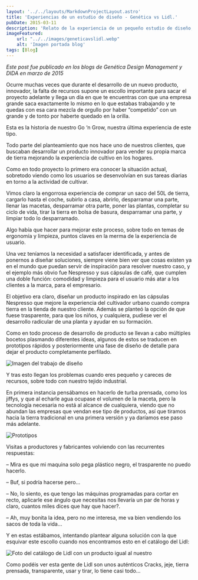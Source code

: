 ```yaml
---
layout: '../../layouts/MarkdownProjectLayout.astro'
title: 'Experiencias de un estudio de diseño - Genética vs Lidl.'
pubDate: 2015-03-11
description: 'Relato de la experiencia de un pequeño estudio de diseño, un cliente con una gran idea y un gigante como Lidl: esta es la historia de Go ‘n Grow, un producto innovador que nunca llegó a ver la luz.'
imageFeatured:
    url: "../../images/geneticavslidl.webp"
    alt: 'Imagen portada blog'
tags: [Blog]
---
```

_Este post fue publicado en los blogs de Genética Design Management y DIDA en marzo de 2015_

Ocurre muchas veces que durante el desarrollo de un nuevo producto, innovador, la falta de recursos supone un escollo importante para sacar el proyecto adelante y llega un día en que te encuentras con que una empresa grande saca exactamente lo mismo en lo que estabas trabajando y te quedas con esa cara mezcla de orgullo por haber “competido” con un grande y de tonto por haberte quedado en la orilla.

Esta es la historia de nuestro Go ‘n Grow, nuestra última experiencia de este tipo.

Todo parte del planteamiento que nos hace uno de nuestros clientes, que buscaban desarrollar un producto innovador para vender su propia marca de tierra mejorando la experiencia de cultivo en los hogares.

Como en todo proyecto lo primero era conocer la situación actual, sobretodo viendo como los usuarios se desenvolvían en sus tareas diarias en torno a la actividad de cultivar.

Vimos claro la engorrosa experiencia de comprar un saco del 50L de tierra, cargarlo hasta el coche, subirlo a casa, abrirlo, desparramar una parte, llenar las macetas, desparramar otra parte, poner las plantas, completar su ciclo de vida, tirar la tierra en bolsa de basura, desparramar una parte, y limpiar todo lo desparramado.

Algo había que hacer para mejorar este proceso, sobre todo en temas de ergonomía y limpieza, puntos claves en la merma de la experiencia de usuario.

Una vez teníamos la necesidad a satisfacer identificada, y antes de ponernos a diseñar soluciones, siempre viene bien ver que cosas existen ya en el mundo que puedan servir de inspiración para resolver nuestro caso, y el ejemplo más obvio fue Nespresso y sus cápsulas de café, que cumplen una doble función: comodidad y limpieza para el usuario más atar a los clientes a la marca, para el empresario.

El objetivo era claro, diseñar un producto inspirado en las cápsulas Nespresso que mejore la experiencia del cultivador urbano cuando compra tierra en la tienda de nuestro cliente. Además se planteó la opción de que fuese trasparente, para que los niños, y cualquiera, pudiese ver el desarrollo radicular de una planta y ayudar en su formación.

Como en todo proceso de desarrollo de producto se llevan a cabo múltiples bocetos plasmando diferentes ideas, algunos de estos se traducen en prototipos rápidos y posteriormente una fase de diseño de detalle para dejar el producto completamente perfilado.

<img src="/images/goching-prototyping.webp" alt="Imagen del trabajo de diseño" class="imgmd">


Y tras esto llegan los problemas cuando eres pequeño y careces de recursos, sobre todo con nuestro tejido industrial.

En primera instancia pensábamos en hacerlo de turba prensada, como los jiffys, y que al echarle agua ocupase el volumen de la maceta, pero la tecnología necesaria no está al alcance de cualquiera, viendo que no abundan las empresas que vendan ese tipo de productos, así que tiramos hacia la tierra tradicional en una primera versión y ya daríamos ese paso más adelante.

<img src="/images/20140207.webp" alt="Prototipos" class="imgmd"/>

Visitas a productores y fabricantes volviendo con las recurrentes respuestas:

– Mira es que mi maquina solo pega plástico negro, el trasparente no puedo hacerlo.

– Buf, si podría hacerse pero…

– No, lo siento, es que tengo las máquinas programadas para cortar en recto, aplicarle ese ángulo que necesitas nos llevaría un par de horas y claro, cuantos miles dices que hay que hacer?.

– Ah, muy bonita la idea, pero no me interesa, me va bien vendiendo los sacos de toda la vida…

Y en estas estábamos, intentando plantear alguna solución con la que esquivar este escollo cuando nos encontramos esto en el catálogo del Lidl:

<img src="/images/macetalidl.webp" alt="Foto del catálogo de Lidl con un producto igual al nuestro" class="imgmd"/>

Como podéis ver esta gente de Lidl son unos auténticos Cracks, jeje, tierra prensada, transparente, usar y tirar, lo tiene casi todo…


